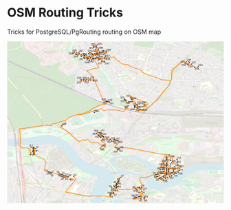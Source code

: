 # OSM Routing Tricks
Tricks for PostgreSQL/PgRouting routing on OSM map

![](osmnetworkv1/QGIS.jpg)
